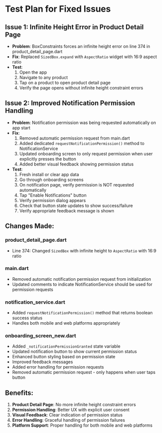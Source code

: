 # Test Plan for Fixed Issues

## Issue 1: Infinite Height Error in Product Detail Page
- **Problem**: BoxConstraints forces an infinite height error on line 374 in product_detail_page.dart
- **Fix**: Replaced `SizedBox.expand` with `AspectRatio` widget with 16:9 aspect ratio
- **Test**: 
  1. Open the app
  2. Navigate to any product 
  3. Tap on a product to open product detail page
  4. Verify the page opens without infinite height constraint errors

## Issue 2: Improved Notification Permission Handling
- **Problem**: Notification permission was being requested automatically on app start
- **Fix**: 
  1. Removed automatic permission request from main.dart
  2. Added dedicated `requestNotificationPermission()` method to NotificationService
  3. Updated onboarding screen to only request permission when user explicitly presses the button
  4. Added better visual feedback showing permission status
- **Test**:
  1. Fresh install or clear app data
  2. Go through onboarding screens
  3. On notification page, verify permission is NOT requested automatically
  4. Tap "Enable Notifications" button
  5. Verify permission dialog appears
  6. Check that button state updates to show success/failure
  7. Verify appropriate feedback message is shown

## Changes Made:

### product_detail_page.dart
- Line 374: Changed `SizedBox` with infinite height to `AspectRatio` with 16:9 ratio

### main.dart  
- Removed automatic notification permission request from initialization
- Updated comments to indicate NotificationService should be used for permission requests

### notification_service.dart
- Added `requestNotificationPermission()` method that returns boolean success status
- Handles both mobile and web platforms appropriately

### onboarding_screen_new.dart
- Added `_notificationPermissionGranted` state variable
- Updated notification button to show current permission status
- Enhanced button styling based on permission state
- Improved feedback messages
- Added error handling for permission requests
- Removed automatic permission request - only happens when user taps button

## Benefits:
1. **Product Detail Page**: No more infinite height constraint errors
2. **Permission Handling**: Better UX with explicit user consent
3. **Visual Feedback**: Clear indication of permission status
4. **Error Handling**: Graceful handling of permission failures
5. **Platform Support**: Proper handling for both mobile and web platforms
